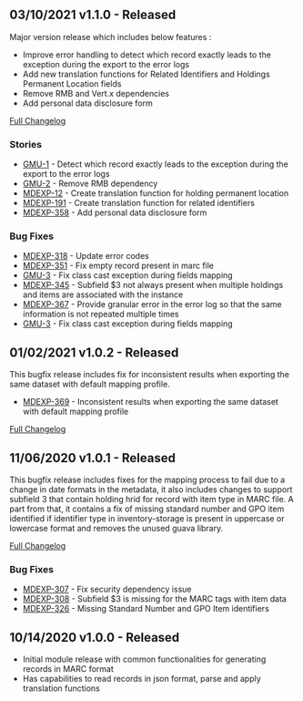 ## 03/10/2021 v1.1.0 - Released
 Major version release which includes below features :
 * Improve error handling to detect which record exactly leads to the exception during the export to the error logs
 * Add new translation functions for Related Identifiers and Holdings Permanent Location fields
 * Remove RMB and Vert.x dependencies
 * Add personal data disclosure form

 [Full Changelog](https://github.com/folio-org/generate-marc-utils/compare/v1.0.2...v1.1.0)

### Stories
* [GMU-1](https://issues.folio.org/browse/GMU-1) - Detect which record exactly leads to the exception during the export to the error logs
* [GMU-2](https://issues.folio.org/browse/GMU-2) - Remove RMB dependency
* [MDEXP-12](https://issues.folio.org/browse/MDEXP-12) - Create translation function for holding permanent location
* [MDEXP-191](https://issues.folio.org/browse/MDEXP-12) - Create translation function for related identifiers
* [MDEXP-358](https://issues.folio.org/browse/MDEXP-358) - Add personal data disclosure form

### Bug Fixes
* [MDEXP-318](https://issues.folio.org/browse/MDEXP-318) - Update error codes
* [MDEXP-351](https://issues.folio.org/browse/MDEXP-351) - Fix empty record present in marc file
* [GMU-3](https://issues.folio.org/browse/GMU-3) - Fix class cast exception during fields mapping
* [MDEXP-345](https://issues.folio.org/browse/MDEXP-345) - Subfield $3 not always present when multiple holdings and items are associated with the instance
* [MDEXP-367](https://issues.folio.org/browse/MDEXP-367) - Provide granular error in the error log so that the same information is not repeated multiple times
* [GMU-3](https://issues.folio.org/browse/GMU-3) - Fix class cast exception during fields mapping

## 01/02/2021 v1.0.2 - Released
 This bugfix release includes fix for inconsistent results when exporting the same dataset with default mapping profile.

 * [MDEXP-369](https://issues.folio.org/browse/MDEXP-369) -  Inconsistent results when exporting the same dataset with default mapping profile

 [Full Changelog](https://github.com/folio-org/generate-marc-utils/compare/v1.0.1...v1.0.2)

## 11/06/2020 v1.0.1 - Released
 This bugfix release includes fixes for the mapping process to fail due to a change in date formats in the metadata,
 it also includes  changes to support subfield 3 that contain holding hrid for record with item type in MARC file.
 A part from that, it contains a fix of missing standard number and GPO item identified if identifier type in inventory-storage
 is present in uppercase or lowercase format and removes the unused guava library.

[Full Changelog](https://github.com/folio-org/generate-marc-utils/compare/v1.0.0...v1.0.1)

### Bug Fixes
* [MDEXP-307](https://issues.folio.org/browse/MDEXP-307) - Fix security dependency issue
* [MDEXP-308](https://issues.folio.org/browse/MDEXP-308) - Subfield $3 is missing for the MARC tags with item data
* [MDEXP-326](https://issues.folio.org/browse/MDEXP-326) - Missing Standard Number and GPO Item identifiers

## 10/14/2020 v1.0.0 - Released

 * Initial module release with common functionalities for generating records in MARC format
 * Has capabilities to read records in json format, parse and apply translation functions
